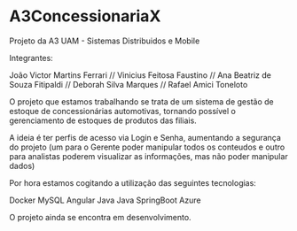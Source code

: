 # A3ConcessionariaX
Projeto da A3 UAM - Sistemas Distribuidos e Mobile

Integrantes:

João Victor Martins Ferrari // 
Vinicius Feitosa Faustino // 
Ana Beatriz de Souza Fitipaldi // 
Deborah Silva Marques // 
Rafael Amici Toneloto

O projeto que estamos trabalhando se trata de um sistema de gestão de estoque de concessionárias automotivas, tornando possível o gerenciamento de estoques de produtos das filiais.

A ideia é ter perfis de acesso via Login e Senha, aumentando a segurança do projeto (um para o Gerente poder manipular todos os conteudos e outro para analistas poderem visualizar as informações, mas não poder manipular dados)

Por hora estamos cogitando a utilização das seguintes tecnologias:

Docker
MySQL
Angular
Java
Java SpringBoot
Azure

O projeto ainda se encontra em desenvolvimento.
